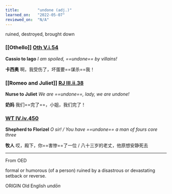 ```yaml
---
title:        "undone (adj.)"
learned_on:   "2022-05-07"
reviewed_on:  "N/A"
---
```


ruined, destroyed, brought down

### [[Othello]] [Oth V.i.54](https://www.shakespeareswords.com/Public/Play.aspx?Act=5&Scene=1&WorkId=9#145577)

**Cassio to Iago** *I am spoiled, ==undone== by villains!*

**卡西奥** 啊，我受伤了，坏蛋要==谋杀==我！

### [[Romeo and Juliet]] [RJ III.ii.38](https://www.shakespeareswords.com/Public/Play.aspx?Act=3&Scene=2&WorkId=32#230468)

**Nurse to Juliet** *We are ==undone==, lady, we are undone!*

**奶妈** 我们==完了==，小姐，我们完了！

### [WT IV.iv.450](https://www.shakespeareswords.com/Public/Play.aspx?Act=4&Scene=4&WorkId=35#243449)

**Shepherd to Florizel** *O sir! / You have ==undone== a man of fours core three*

**牧人** 哎，殿下，你==害惨==了一位 / 八十三岁的老丈，他原想安静死去

-----

From OED

formal or humorous (of a person) ruined by a disastrous or devastating setback or reverse.

ORIGIN Old English *undōn*
